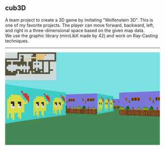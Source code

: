 
<!-- ABOUT THE PROJECT -->
## cub3D

A team project to create a 3D game by imitating "Wolfenstein 3D".
This is one of my favorite projects. The player can move forward, backward, left, and right in a three-dimensional space based on the given map data.  
We use the graphic library (miniLibX made by 42) and work on Ray-Casting techniques.  

---

<div align="center"><img src="screenshot.png" alt="Screenshot"></div>




